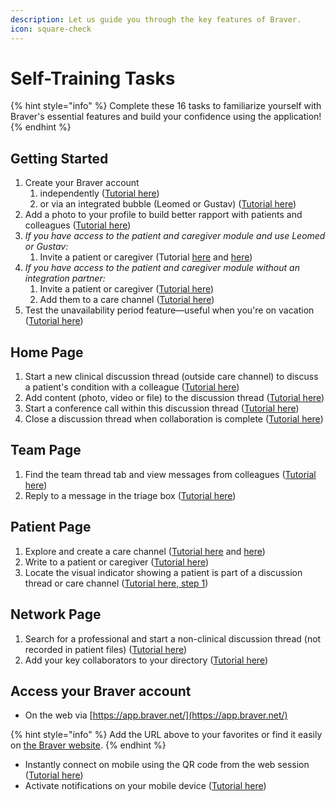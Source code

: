 ```yaml
---
description: Let us guide you through the key features of Braver.
icon: square-check
---
```


# Self-Training Tasks

{% hint style="info" %}
Complete these 16 tasks to familiarize yourself with Braver's essential features and build your confidence using the application!
{% endhint %}

## **Getting Started**

1. Create your Braver account
   1. independently ([Tutorial here](https://app.gitbook.com/s/d8hDMfWQR8ZiYaXo0Jis/for-healthcare-professionals/account-creation))
   2. or via an integrated bubble (Leomed or Gustav) ([Tutorial here](https://app.gitbook.com/s/d8hDMfWQR8ZiYaXo0Jis/for-healthcare-professionals/account-creation/activate-account-via-integrated-bubble))
2. Add a photo to your profile to build better rapport with patients and colleagues ([Tutorial here](https://app.gitbook.com/s/d8hDMfWQR8ZiYaXo0Jis/for-healthcare-professionals/profile-management/modify-profile-photo-and-presentation-text))
3. _If you have access to the patient and caregiver module and use Leomed or Gustav:_
   1. Invite a patient or caregiver (Tutorial [here](https://app.gitbook.com/s/d8hDMfWQR8ZiYaXo0Jis/integrations/leomed) and [here](https://app.gitbook.com/s/d8hDMfWQR8ZiYaXo0Jis/integrations/gustav))
4. _If you have access to the patient and caregiver module without an integration partner:_
   1. Invite a patient or caregiver ([Tutorial here](https://app.gitbook.com/s/d8hDMfWQR8ZiYaXo0Jis/for-healthcare-professionals/patient-caregiver-communication/invite-patient-or-caregiver-to-join-braver))
   2. Add them to a care channel ([Tutorial here](https://app.gitbook.com/s/d8hDMfWQR8ZiYaXo0Jis/for-healthcare-professionals/patient-caregiver-communication/add-patient-or-caregiver-to-new-care-channel))
5. Test the unavailability period feature—useful when you're on vacation ([Tutorial here](https://app.gitbook.com/s/d8hDMfWQR8ZiYaXo0Jis/for-healthcare-professionals/notification-management/set-unavailability-period))

## **Home Page**

1. Start a new clinical discussion thread (outside care channel) to discuss a patient's condition with a colleague ([Tutorial here](https://app.gitbook.com/s/d8hDMfWQR8ZiYaXo0Jis/for-healthcare-professionals/discussion-threads/create-clinical-discussion-thread))
2. Add content (photo, video or file) to the discussion thread ([Tutorial here](https://app.gitbook.com/s/d8hDMfWQR8ZiYaXo0Jis/for-healthcare-professionals/discussion-threads/add-file-photo-or-video-to-discussion-thread))
3. Start a conference call within this discussion thread ([Tutorial here](https://app.gitbook.com/s/d8hDMfWQR8ZiYaXo0Jis/for-healthcare-professionals/audio-video-calls/start-and-leave-call))
4. Close a discussion thread when collaboration is complete ([Tutorial here](https://app.gitbook.com/s/d8hDMfWQR8ZiYaXo0Jis/for-healthcare-professionals/discussion-threads/close-and-export-discussion-thread-as-pdf))

## **Team Page**

1. Find the team thread tab and view messages from colleagues ([Tutorial here](https://app.gitbook.com/s/d8hDMfWQR8ZiYaXo0Jis/for-healthcare-professionals/teams/view-team-discussion-threads))
2. Reply to a message in the triage box ([Tutorial here](https://app.gitbook.com/s/d8hDMfWQR8ZiYaXo0Jis/for-healthcare-professionals/teams/assign-myself-to-discussion-thread-in-triage))

## **Patient Page**

1. Explore and create a care channel ([Tutorial here](https://app.gitbook.com/s/C7asQvRtcnnGS2hUcyO0/pour-les-professionnels/canaux-de-soins) and [here](https://app.gitbook.com/s/d8hDMfWQR8ZiYaXo0Jis/for-healthcare-professionals/care-channels/create-new-care-channel))
2. Write to a patient or caregiver ([Tutorial here](https://app.gitbook.com/s/d8hDMfWQR8ZiYaXo0Jis/for-healthcare-professionals/patient-caregiver-communication/chat-with-patient-or-caregiver))
3. Locate the visual indicator showing a patient is part of a discussion thread or care channel ([Tutorial here, step 1](https://app.gitbook.com/s/d8hDMfWQR8ZiYaXo0Jis/for-healthcare-professionals/patient-caregiver-communication/chat-with-patient-or-caregiver))

## **Network Page**

1. Search for a professional and start a non-clinical discussion thread (not recorded in patient files) ([Tutorial here](https://app.gitbook.com/s/d8hDMfWQR8ZiYaXo0Jis/for-healthcare-professionals/discussion-threads/create-non-clinical-discussion-thread))
2. Add your key collaborators to your directory ([Tutorial here](https://app.gitbook.com/s/d8hDMfWQR8ZiYaXo0Jis/for-healthcare-professionals/network/add-contact-to-directory))

## **Access your Braver account**

* On the web via [https://app.braver.net/](https://app.braver.net/)

{% hint style="info" %}
Add the URL above to your favorites or find it easily on [the Braver website](https://www.braver.net/en/).
{% endhint %}

* Instantly connect on mobile using the QR code from the web session ([Tutorial here](https://app.gitbook.com/s/d8hDMfWQR8ZiYaXo0Jis/for-healthcare-professionals/account-creation/access-braver-on-mobile-via-qr-code-from-web-app))
* Activate notifications on your mobile device ([Tutorial here](https://app.gitbook.com/s/d8hDMfWQR8ZiYaXo0Jis/for-patients-and-caregivers/notification-management/activate-notifications-on-mobile-devices))
